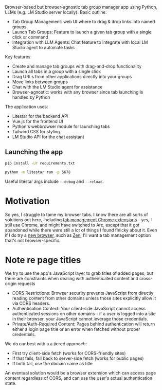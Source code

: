 Browser-based but browser-agnostic tab group manager app using Python, LLMs (e.g. LM Studio server locally). Basic outline:

* Tab Group Management: web UI where to drag & drop links into named groups
* Launch Tab Groups: Feature to launch a given tab group with a single click or command
* Integration with LLM Agents: Chat feature to integrate with local LM Studio agent to automate tasks

Key features:

* Create and manage tab groups with drag-and-drop functionality
* Launch all tabs in a group with a single click
* Drag URLs from other applications directly into your groups
* Move links between groups
* Chat with the LM Studio agent for assistance
* Browser-agnostic: works with any browser since tab launching is handled by Python

The application uses:

* Litestar for the backend API
* Vue.js for the frontend UI
* Python's webbrowser module for launching tabs
* Tailwind CSS for styling
* LM Studio API for the chat assistant

## Launching the app

```sh
pip install -Ur requirements.txt
```


```sh
python -m litestar run -p 5678
```

Useful litestar args include `--debug` and `--reload`.

# Motivation

So yes, I struggle to tame my browser tabs. I know there are all sorts of solutions out here, including [tab management Chrome extensions](https://maxfoc.us/blog/best-tab-management-extensions/)—yes, I still use Chrome, and might have switched to Arc, except that it got abandoned while there were still a lot of things I found finicky about it. Even if I do try a [new browser](https://www.zdnet.com/home-and-office/work-life/my-5-favorite-web-browsers-and-why-you-should-use-them/), such as [Zen](https://www.zdnet.com/home-and-office/work-life/zen-browser-is-the-customizable-firefox-ive-been-waiting-for/), I'll want a tab management option that's not browser-specific.

# Note re page titles

We try to use the app's JavaScript layer to grab titles of added pages, but there are constraints when dealing with authenticated content and cross-origin requests

* CORS Restrictions: Browser security prevents JavaScript from directly reading content from other domains unless those sites explicitly allow it via CORS headers.
* Authentication Context: Your client-side JavaScript cannot access authenticated sessions on other domains - if a user is logged into a site in their browser, your JavaScript cannot leverage those credentials.
* Private/Auth-Required Content: Pages behind authentication will return either a login page title or an error when fetched without proper credentials.

We do our best with a a tiered approach:

* First try client-side fetch (works for CORS-friendly sites)
* If that fails, fall back to server-side fetch (works for public pages)
* If both fail, use the domain name as title

An eventual solution would be a browser extension which can access page content regardless of CORS, and can use the user's actual authentication state.
